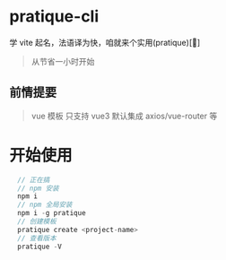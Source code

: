 # pratique-cli

学 vite 起名，法语译为快，咱就来个实用(pratique)[🐶]

> 从节省一小时开始

## 前情提要

> vue 模板 只支持 vue3
> 默认集成 axios/vue-router 等

# 开始使用

```javascript
  // 正在搞
  // npm 安装
  npm i
  // npm 全局安装
  npm i -g pratique
  // 创建模板
  pratique create <project-name>
  // 查看版本
  pratique -V
```
